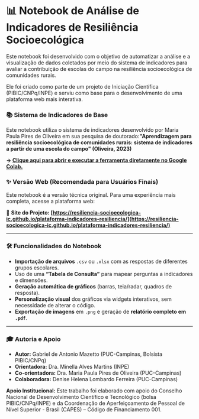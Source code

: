 # 📊 Notebook de Análise de Indicadores de Resiliência Socioecológica

Este notebook foi desenvolvido com o objetivo de automatizar a análise e a visualização de dados coletados por meio do sistema de indicadores para avaliar a contribuição de escolas do campo na resiliência socioecológica de comunidades rurais.

Ele foi criado como parte de um projeto de Iniciação Científica (PIBIC/CNPq/INPE) e serviu como base para o desenvolvimento de uma plataforma web mais interativa.

### 📚 Sistema de Indicadores de Base

Este notebook utiliza o sistema de indicadores desenvolvido por Maria Paula Pires de Oliveira em sua pesquisa de doutorado:**"Aprendizagem para resiliência socioecológica de comunidades rurais: sistema de indicadores a partir de uma escola do campo" (Oliveira, 2023)**

**-> [Clique aqui para abrir e executar a ferramenta diretamente no Google Colab.](https://colab.research.google.com/github/resiliencia-socioecologica-ic/notebook-analise-indicadores-resiliencia/blob/main/Ferramenta_de_Análise_de_Indicadores.ipynb)**


### ✨ Versão Web (Recomendada para Usuários Finais)

Este notebook é a versão técnica original. Para uma experiência mais completa, acesse a plataforma web:

🔗 **Site do Projeto: [https://resiliencia-socioecologica-ic.github.io/plataforma-indicadores-resiliencia/](https://resiliencia-socioecologica-ic.github.io/plataforma-indicadores-resiliencia/)**

---

### 🛠️ Funcionalidades do Notebook

* **Importação de arquivos** `.csv` ou `.xlsx` com as respostas de diferentes grupos escolares.
* Uso de uma **“Tabela de Consulta”** para mapear perguntas a indicadores e dimensões.
* **Geração automática de gráficos** (barras, teia/radar, quadros de resposta).
* **Personalização visual** dos gráficos via widgets interativos, sem necessidade de alterar o código.
* **Exportação de imagens** em `.png` e geração de **relatório completo em `.pdf`**.

---

### 🎓 Autoria e Apoio

* **Autor:** Gabriel de Antonio Mazetto (PUC-Campinas, Bolsista PIBIC/CNPq)
* **Orientadora:** Dra. Minella Alves Martins (INPE)
* **Co-orientadora:** Dra. Maria Paula Pires de Oliveira (PUC-Campinas) 
* **Colaboradora:** Denise Helena Lombardo Ferreira (PUC-Campinas)

**Apoio Institucional:**
Este trabalho foi elaborado com apoio do Conselho Nacional de Desenvolvimento Científico e Tecnológico (bolsa PIBIC/CNPq/INPE) e da Coordenação de Aperfeiçoamento de Pessoal de Nível Superior - Brasil (CAPES) – Código de Financiamento 001.
